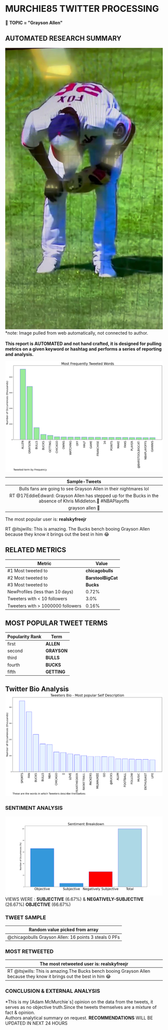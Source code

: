 # MURCHIE85 TWITTER PROCESSING 
&#x1F34E; **TOPIC = "Grayson Allen"**

## AUTOMATED RESEARCH SUMMARY

![image](assets/2022-04-24hashtagImage.png)*note: Image pulled from web automatically, not connected to author.
<br></br>
<b> This report is AUTOMATED and not hand crafted, it is designed for pulling metrics on a given keyword or hashtag and performs a series of reporting and analysis.</b>



![image](assets/2022-04-24TWEETS.png)



|                **Sample-Tweets**        |
| :-------------: |
| Bulls fans are going to see Grayson Allen in their nightmares lol |
| RT @17EddieEdward: Grayson Allen has stepped up for the Bucks in the absence of Khris Middleton.💚 #NBAPlayoffs |
| grayson allen 🎯 |

The most popular user is: **realskyfreejr**
<div class="alert alert-block alert-danger"> RT @itsjwills: This is amazing.
The Bucks bench booing Grayson Allen because they know it brings out the best in him 😂</div>

## RELATED METRICS<br>
| Metric | Value |
| ------------- | ------------- |
| #1 Most tweeted to  | **chicagobulls** |
| #2 Most tweeted to  | **BarstoolBigCat** |
| #3 Most tweeted to  | **Bucks** |
| NewProfiles (less than 10 days) | 0.72%  |
| Tweeters with < 10 followers  | 3.0%|
| Tweeters with > 1000000 followers  | 0.16%  |



## MOST POPULAR TWEET TERMS 


| Popularity Rank  | Term |
| ------------- | ------------- |
| first  | **ALLEN**  |
| second  | **GRAYSON**  |
| third  | **BULLS** |
| fourth  | **BUCKS**  |
| fifth  | **GETTING**  |


## Twitter Bio Analysis![image](assets/2022-04-24BIO.png)
### SENTIMENT ANALYSIS
![image](assets/2022-04-24sentiment.png)
VIEWS WERE : **SUBJECTIVE**  (6.67%) & **NEGATIVELY-SUBJECTIVE** (26.67%) **OBJECTIVE** (66.67%)

### TWEET SAMPLE 
| Random value picked from array |
| ------------- |
|@chicagobulls Grayson Allen: 16 points 3 steals 0 PFs |

### MOST RETWEETED 

| The most retweeted user is: **realskyfreejr**  |
| ------------- |
| RT @itsjwills: This is amazing.The Bucks bench booing Grayson Allen because they know it brings out the best in him 😂 |

### CONCLUSION & EXTERNAL ANALYSIS

*This is my [Adam McMurchie`s] opinion on the data from the tweets, it serves as no objective truth.Since the tweets themselves are a mixture of fact & opinion.<br>
Authors analytical summary on request.
**RECOMMENDATIONS** WILL BE UPDATED IN NEXT  24 HOURS <br>